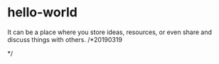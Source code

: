 # hello-world
It can be a place where you store ideas, resources, or even share and discuss things with others.
/*20190319


*/
